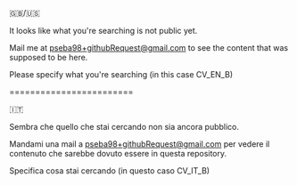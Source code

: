 
🇬🇧/🇺🇸

It looks like what you're searching is not public yet.

Mail me at pseba98+githubRequest@gmail.com to see the content that was supposed to be here.

Please specify what you're searching (in this case CV_EN_B)

========================

🇮🇹

Sembra che quello che stai cercando non sia ancora pubblico.

Mandami una mail a pseba98+githubRequest@gmail.com per vedere il contenuto che sarebbe dovuto essere in questa repository.

Specifica cosa stai cercando (in questo caso CV_IT_B)
